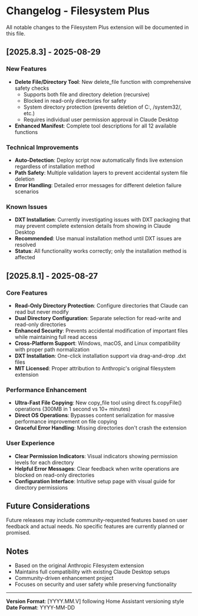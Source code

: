 # Changelog - Filesystem Plus

All notable changes to the Filesystem Plus extension will be documented in this file.

## [2025.8.3] - 2025-08-29

### New Features
- **Delete File/Directory Tool**: New delete_file function with comprehensive safety checks
  - Supports both file and directory deletion (recursive)
  - Blocked in read-only directories for safety
  - System directory protection (prevents deletion of C:\, /system32/, etc.)
  - Requires individual user permission approval in Claude Desktop
- **Enhanced Manifest**: Complete tool descriptions for all 12 available functions

### Technical Improvements
- **Auto-Detection**: Deploy script now automatically finds live extension regardless of installation method
- **Path Safety**: Multiple validation layers to prevent accidental system file deletion
- **Error Handling**: Detailed error messages for different deletion failure scenarios

### Known Issues
- **DXT Installation**: Currently investigating issues with DXT packaging that may prevent complete extension details from showing in Claude Desktop
- **Recommended**: Use manual installation method until DXT issues are resolved
- **Status**: All functionality works correctly; only the installation method is affected

## [2025.8.1] - 2025-08-27

### Core Features
- **Read-Only Directory Protection**: Configure directories that Claude can read but never modify
- **Dual Directory Configuration**: Separate selection for read-write and read-only directories  
- **Enhanced Security**: Prevents accidental modification of important files while maintaining full read access
- **Cross-Platform Support**: Windows, macOS, and Linux compatibility with proper path normalization
- **DXT Installation**: One-click installation support via drag-and-drop .dxt files
- **MIT Licensed**: Proper attribution to Anthropic's original filesystem extension

### Performance Enhancement
- **Ultra-Fast File Copying**: New copy_file tool using direct fs.copyFile() operations (300MB in 1 second vs 10+ minutes)
- **Direct OS Operations**: Bypasses content serialization for massive performance improvement on file copying
- **Graceful Error Handling**: Missing directories don't crash the extension

### User Experience  
- **Clear Permission Indicators**: Visual indicators showing permission levels for each directory
- **Helpful Error Messages**: Clear feedback when write operations are blocked on read-only directories
- **Configuration Interface**: Intuitive setup page with visual guide for directory permissions

## Future Considerations

Future releases may include community-requested features based on user feedback and actual needs. No specific features are currently planned or promised.

## Notes

- Based on the original Anthropic Filesystem extension
- Maintains full compatibility with existing Claude Desktop setups
- Community-driven enhancement project
- Focuses on security and user safety while preserving functionality

---

**Version Format**: [YYYY.MM.V] following Home Assistant versioning style
**Date Format**: YYYY-MM-DD
